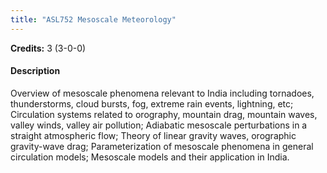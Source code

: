 ```yaml
---
title: "ASL752 Mesoscale Meteorology"
---
```

**Credits:** 3 (3-0-0)

#### Description
Overview of mesoscale phenomena relevant to India including tornadoes, thunderstorms, cloud bursts, fog, extreme rain events, lightning, etc; Circulation systems related to orography, mountain drag, mountain waves, valley winds, valley air pollution; Adiabatic mesoscale perturbations in a straight atmospheric flow; Theory of linear gravity waves, orographic gravity-wave drag; Parameterization of mesoscale phenomena in general circulation models; Mesoscale models and their application in India.